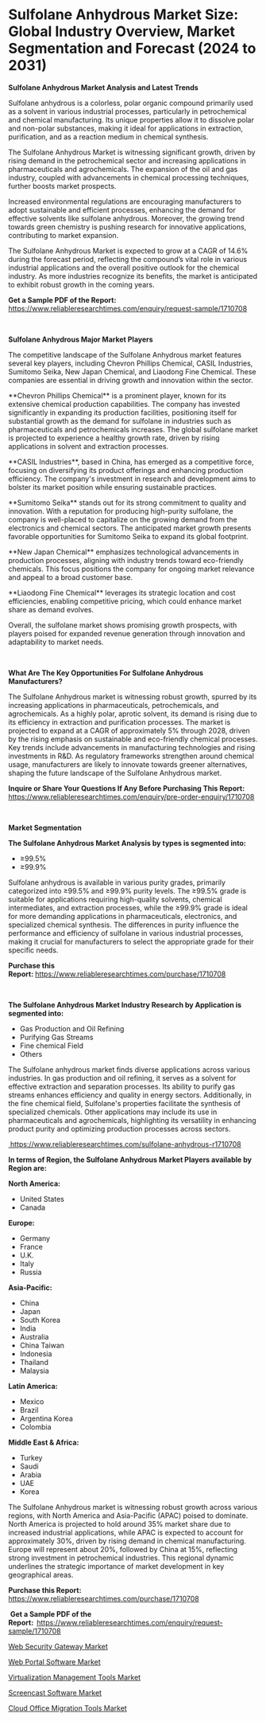 <p><h1>Sulfolane Anhydrous Market Size: Global Industry Overview, Market Segmentation and Forecast (2024 to 2031)</h1></p><p><strong>Sulfolane Anhydrous Market Analysis and Latest Trends</strong></p>
<p><p>Sulfolane anhydrous is a colorless, polar organic compound primarily used as a solvent in various industrial processes, particularly in petrochemical and chemical manufacturing. Its unique properties allow it to dissolve polar and non-polar substances, making it ideal for applications in extraction, purification, and as a reaction medium in chemical synthesis.</p><p>The Sulfolane Anhydrous Market is witnessing significant growth, driven by rising demand in the petrochemical sector and increasing applications in pharmaceuticals and agrochemicals. The expansion of the oil and gas industry, coupled with advancements in chemical processing techniques, further boosts market prospects. </p><p>Increased environmental regulations are encouraging manufacturers to adopt sustainable and efficient processes, enhancing the demand for effective solvents like sulfolane anhydrous. Moreover, the growing trend towards green chemistry is pushing research for innovative applications, contributing to market expansion. </p><p>The Sulfolane Anhydrous Market is expected to grow at a CAGR of 14.6% during the forecast period, reflecting the compound’s vital role in various industrial applications and the overall positive outlook for the chemical industry. As more industries recognize its benefits, the market is anticipated to exhibit robust growth in the coming years.</p></p>
<p><strong>Get a Sample PDF of the Report:&nbsp;</strong> <a href="https://www.reliableresearchtimes.com/enquiry/request-sample/1710708?utm_campaign=1612&utm_medium=2&utm_source=Github&utm_content=ia&utm_term=22102024&utm_id=sulfolane-anhydrous">https://www.reliableresearchtimes.com/enquiry/request-sample/1710708</a></p>
<p>&nbsp;</p>
<p><strong>Sulfolane Anhydrous Major Market Players</strong></p>
<p><p>The competitive landscape of the Sulfolane Anhydrous market features several key players, including Chevron Phillips Chemical, CASIL Industries, Sumitomo Seika, New Japan Chemical, and Liaodong Fine Chemical. These companies are essential in driving growth and innovation within the sector.</p><p>**Chevron Phillips Chemical** is a prominent player, known for its extensive chemical production capabilities. The company has invested significantly in expanding its production facilities, positioning itself for substantial growth as the demand for sulfolane in industries such as pharmaceuticals and petrochemicals increases. The global sulfolane market is projected to experience a healthy growth rate, driven by rising applications in solvent and extraction processes.</p><p>**CASIL Industries**, based in China, has emerged as a competitive force, focusing on diversifying its product offerings and enhancing production efficiency. The company's investment in research and development aims to bolster its market position while ensuring sustainable practices.</p><p>**Sumitomo Seika** stands out for its strong commitment to quality and innovation. With a reputation for producing high-purity sulfolane, the company is well-placed to capitalize on the growing demand from the electronics and chemical sectors. The anticipated market growth presents favorable opportunities for Sumitomo Seika to expand its global footprint.</p><p>**New Japan Chemical** emphasizes technological advancements in production processes, aligning with industry trends toward eco-friendly chemicals. This focus positions the company for ongoing market relevance and appeal to a broad customer base.</p><p>**Liaodong Fine Chemical** leverages its strategic location and cost efficiencies, enabling competitive pricing, which could enhance market share as demand evolves.</p><p>Overall, the sulfolane market shows promising growth prospects, with players poised for expanded revenue generation through innovation and adaptability to market needs.</p></p>
<p>&nbsp;</p>
<p><strong>What Are The Key Opportunities For Sulfolane Anhydrous Manufacturers?</strong></p>
<p><p>The Sulfolane Anhydrous market is witnessing robust growth, spurred by its increasing applications in pharmaceuticals, petrochemicals, and agrochemicals. As a highly polar, aprotic solvent, its demand is rising due to its efficiency in extraction and purification processes. The market is projected to expand at a CAGR of approximately 5% through 2028, driven by the rising emphasis on sustainable and eco-friendly chemical processes. Key trends include advancements in manufacturing technologies and rising investments in R&D. As regulatory frameworks strengthen around chemical usage, manufacturers are likely to innovate towards greener alternatives, shaping the future landscape of the Sulfolane Anhydrous market.</p></p>
<p><strong>Inquire or Share Your Questions If Any Before Purchasing This Report:</strong> <a href="https://www.reliableresearchtimes.com/enquiry/pre-order-enquiry/1710708?utm_campaign=1612&utm_medium=2&utm_source=Github&utm_content=ia&utm_term=22102024&utm_id=sulfolane-anhydrous">https://www.reliableresearchtimes.com/enquiry/pre-order-enquiry/1710708</a></p>
<p>&nbsp;</p>
<p><strong>Market Segmentation</strong></p>
<p><strong>The Sulfolane Anhydrous Market Analysis by types is segmented into:</strong></p>
<p><ul><li>≥99.5%</li><li>≥99.9%</li></ul></p>
<p><p>Sulfolane anhydrous is available in various purity grades, primarily categorized into ≥99.5% and ≥99.9% purity levels. The ≥99.5% grade is suitable for applications requiring high-quality solvents, chemical intermediates, and extraction processes, while the ≥99.9% grade is ideal for more demanding applications in pharmaceuticals, electronics, and specialized chemical synthesis. The differences in purity influence the performance and efficiency of sulfolane in various industrial processes, making it crucial for manufacturers to select the appropriate grade for their specific needs.</p></p>
<p><strong>Purchase this Report:&nbsp;</strong><a href="https://www.reliableresearchtimes.com/purchase/1710708?utm_campaign=1612&utm_medium=2&utm_source=Github&utm_content=ia&utm_term=22102024&utm_id=sulfolane-anhydrous">https://www.reliableresearchtimes.com/purchase/1710708</a></p>
<p>&nbsp;</p>
<p><strong>The Sulfolane Anhydrous Market Industry Research by Application is segmented into:</strong></p>
<p><ul><li>Gas Production and Oil Refining</li><li>Purifying Gas Streams</li><li>Fine chemical Field</li><li>Others</li></ul></p>
<p><p>The Sulfolane anhydrous market finds diverse applications across various industries. In gas production and oil refining, it serves as a solvent for effective extraction and separation processes. Its ability to purify gas streams enhances efficiency and quality in energy sectors. Additionally, in the fine chemical field, Sulfolane's properties facilitate the synthesis of specialized chemicals. Other applications may include its use in pharmaceuticals and agrochemicals, highlighting its versatility in enhancing product purity and optimizing production processes across sectors.</p></p>
<p><a href="https://www.reliableresearchtimes.com/sulfolane-anhydrous-r1710708?utm_campaign=1612&utm_medium=2&utm_source=Github&utm_content=ia&utm_term=22102024&utm_id=sulfolane-anhydrous">&nbsp;https://www.reliableresearchtimes.com/sulfolane-anhydrous-r1710708</a></p>
<p><strong>In terms of Region, the Sulfolane Anhydrous Market Players available by Region are:</strong></p>
<p>
    <p> <strong> North America: </strong>
        <ul>
            <li>United States</li>
            <li>Canada</li>
        </ul>
        </p> 
    <p> <strong> Europe: </strong>
        <ul>
            <li>Germany</li>
            <li>France</li>
            <li>U.K.</li>
            <li>Italy</li>
            <li>Russia</li>
        </ul>
        </p> 
    <p> <strong> Asia-Pacific: </strong>
        <ul>
            <li>China</li>
            <li>Japan</li>
            <li>South Korea</li>
            <li>India</li>
            <li>Australia</li>
            <li>China Taiwan</li>
            <li>Indonesia</li>
            <li>Thailand</li>
            <li>Malaysia</li>
        </ul>
        </p> 
    <p> <strong> Latin America: </strong>
        <ul>
            <li>Mexico</li>
            <li>Brazil</li>
            <li>Argentina Korea</li>
            <li>Colombia</li>
        </ul>
        </p> 
    <p> <strong> Middle East & Africa: </strong>
        <ul>
            <li>Turkey</li>
            <li>Saudi</li>
            <li>Arabia</li>
            <li>UAE</li>
            <li>Korea</li>
        </ul>
    </p>
    </p>
<p><p>The Sulfolane Anhydrous market is witnessing robust growth across various regions, with North America and Asia-Pacific (APAC) poised to dominate. North America is projected to hold around 35% market share due to increased industrial applications, while APAC is expected to account for approximately 30%, driven by rising demand in chemical manufacturing. Europe will represent about 20%, followed by China at 15%, reflecting strong investment in petrochemical industries. This regional dynamic underlines the strategic importance of market development in key geographical areas.</p></p>
<p><strong>Purchase this Report: </strong><a href="https://www.reliableresearchtimes.com/purchase/1710708?utm_campaign=1612&utm_medium=2&utm_source=Github&utm_content=ia&utm_term=22102024&utm_id=sulfolane-anhydrous">https://www.reliableresearchtimes.com/purchase/1710708</a></p>
<p>&nbsp;<strong>Get a Sample PDF of the Report:&nbsp;&nbsp;</strong><a href="https://www.reliableresearchtimes.com/enquiry/request-sample/1710708?utm_campaign=1612&utm_medium=2&utm_source=Github&utm_content=ia&utm_term=22102024&utm_id=sulfolane-anhydrous">https://www.reliableresearchtimes.com/enquiry/request-sample/1710708</a></p>
<p><strong></strong></p>
<p><p><a href="https://www.linkedin.com/pulse/web-security-gateway-market-segmentation-geographical-regions-eyjse?utm_campaign=1612&utm_medium=2&utm_source=Github&utm_content=ia&utm_term=22102024&utm_id=sulfolane-anhydrous">Web Security Gateway Market</a></p><p><a href="https://www.linkedin.com/pulse/web-portal-software-market-segmentation-applications-types-irjje?utm_campaign=1612&utm_medium=2&utm_source=Github&utm_content=ia&utm_term=22102024&utm_id=sulfolane-anhydrous">Web Portal Software Market</a></p><p><a href="https://www.linkedin.com/pulse/virtualization-management-tools-market-global-regional-ss8ve?utm_campaign=1612&utm_medium=2&utm_source=Github&utm_content=ia&utm_term=22102024&utm_id=sulfolane-anhydrous">Virtualization Management Tools Market</a></p><p><a href="https://www.linkedin.com/pulse/screencast-software-market-matrix-applications-types-cagr-8gl7e?utm_campaign=1612&utm_medium=2&utm_source=Github&utm_content=ia&utm_term=22102024&utm_id=sulfolane-anhydrous">Screencast Software Market</a></p><p><a href="https://www.linkedin.com/pulse/cloud-office-migration-tools-market-evolution-future-outlook-azzue?utm_campaign=1612&utm_medium=2&utm_source=Github&utm_content=ia&utm_term=22102024&utm_id=sulfolane-anhydrous">Cloud Office Migration Tools Market</a></p></p>